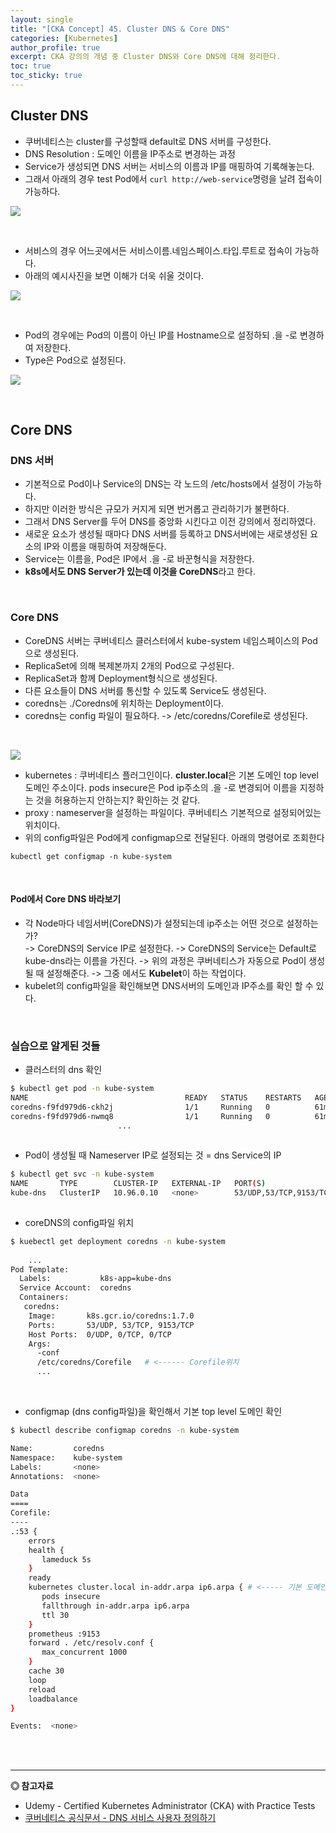 ```yaml
---
layout: single
title: "[CKA Concept] 45. Cluster DNS & Core DNS"
categories: [Kubernetes]
author_profile: true
excerpt: CKA 강의의 개념 중 Cluster DNS와 Core DNS에 대해 정리한다. 
toc: true
toc_sticky: true
---
```


## Cluster DNS
- 쿠버네티스는 cluster를 구성할때 default로 DNS 서버를 구성한다.
- DNS Resolution : 도메인 이름을 IP주소로 변경하는 과정
- Service가 생성되면 DNS 서버는 서비스의 이름과 IP를 매핑하여 기록해놓는다.
- 그래서 아래의 경우 test Pod에서 ```curl http://web-service```명령을 날려 접속이 가능하다.

![](/assets/img/kubernetes/46_cluster_dns_1.png)

<br>

- 서비스의 경우 어느곳에서든 서비스이름.네임스페이스.타입.루트로 접속이 가능하다.
- 아래의 예시사진을 보면 이해가 더욱 쉬울 것이다.

![](/assets/img/kubernetes/46_cluster_dns_2.png)

<br>

- Pod의 경우에는 Pod의 이름이 아닌 IP를 Hostname으로 설정하되 .을 -로 변경하여 저장한다.
- Type은 Pod으로 설정된다.

![](/assets/img/kubernetes/46_cluster_dns_3.png)

<br>

## Core DNS

### DNS 서버
- 기본적으로 Pod이나 Service의 DNS는 각 노드의 /etc/hosts에서 설정이 가능하다.
- 하지만 이러한 방식은 규모가 커지게 되면 번거롭고 관리하기가 불편하다.
- 그래서 DNS Server를 두어 DNS를 중앙화 시킨다고 이전 강의에서 정리하였다.
- 새로운 요소가 생성될 때마다 DNS 서버를 등록하고 DNS서버에는 새로생성된 요소의 IP와 이름을 매핑하여 저장해둔다.
- Service는 이름을, Pod은 IP에서 .을 -로 바꾼형식을 저장한다.
- **k8s에서도 DNS Server가 있는데 이것을 CoreDNS**라고 한다.

<br>

### Core DNS
- CoreDNS 서버는 쿠버네티스 클러스터에서 kube-system 네임스페이스의 Pod으로 생성된다.
- ReplicaSet에 의해 복제본까지 2개의 Pod으로 구성된다.
- ReplicaSet과 함께 Deployment형식으로 생성된다.
- 다른 요소들이 DNS 서버를 통신할 수 있도록 Service도 생성된다.
- coredns는 ./Coredns에 위치하는 Deployment이다.
- coredns는 config 파일이 필요하다. ->  /etc/coredns/Corefile로 생성된다.

<br>

![](/assets/img/kubernetes/46_cluster_dns_4.png)
- kubernetes : 쿠버네티스 플러그인이다. **cluster.local**은 기본 도메인 top level 도메인 주소이다. pods insecure은 Pod ip주소의 .을 -로 변경되어 이름을 지정하는 것을 허용하는지 안하는지? 확인하는 것 같다.
- proxy : nameserver을 설정하는 파일이다. 쿠버네티스 기본적으로 설정되어있는 위치이다.
- 위의 config파일은 Pod에게 configmap으로 전달된다. 아래의 명령어로 조회한다

```
kubectl get configmap -n kube-system
```
<br>

#### Pod에서 Core DNS 바라보기
- 각 Node마다 네임서버(CoreDNS)가 설정되는데 ip주소는 어떤 것으로 설정하는가?<br>
-> CoreDNS의 Service IP로 설정한다.
-> CoreDNS의 Service는 Default로 kube-dns라는 이름을 가진다.
-> 위의 과정은 쿠버네티스가 자동으로 Pod이 생성될 때 설정해준다.
-> 그중 에서도 **Kubelet**이 하는 작업이다.
- kubelet의 config파일을 확인해보면 DNS서버의 도메인과 IP주소를 확인 할 수 있다.

<br>

### 실습으로 알게된 것들
- 클러스터의 dns 확인

```bash
$ kubectl get pod -n kube-system
NAME                                   READY   STATUS    RESTARTS   AGE
coredns-f9fd979d6-ckh2j                1/1     Running   0          61m
coredns-f9fd979d6-nwmq8                1/1     Running   0          61m
                        ...
                        
```

- Pod이 생성될 때 Nameserver IP로 설정되는 것 = dns Service의 IP

```bash
$ kubectl get svc -n kube-system
NAME       TYPE        CLUSTER-IP   EXTERNAL-IP   PORT(S)                  AGE
kube-dns   ClusterIP   10.96.0.10   <none>        53/UDP,53/TCP,9153/TCP   61m
                        
```

- coreDNS의 config파일 위치

```bash
$ kuebectl get deployment coredns -n kube-system
    
    ...
Pod Template:
  Labels:           k8s-app=kube-dns
  Service Account:  coredns
  Containers:
   coredns:
    Image:       k8s.gcr.io/coredns:1.7.0
    Ports:       53/UDP, 53/TCP, 9153/TCP
    Host Ports:  0/UDP, 0/TCP, 0/TCP
    Args:
      -conf
      /etc/coredns/Corefile   # <------ Corefile위치
      ...

```

<br>

- configmap (dns config파일)을 확인해서 기본 top level 도메인 확인

```bash
$ kubectl describe configmap coredns -n kube-system 

Name:         coredns
Namespace:    kube-system
Labels:       <none>
Annotations:  <none>

Data
====
Corefile:
----
.:53 {
    errors
    health {
       lameduck 5s
    }
    ready
    kubernetes cluster.local in-addr.arpa ip6.arpa { # <----- 기본 도메인 확인
       pods insecure
       fallthrough in-addr.arpa ip6.arpa
       ttl 30
    }
    prometheus :9153
    forward . /etc/resolv.conf {
       max_concurrent 1000
    }
    cache 30
    loop
    reload
    loadbalance
}

Events:  <none>

```









<br>
<br>






------------------
**◎ 참고자료**
- Udemy - Certified Kubernetes Administrator (CKA) with Practice Tests
- [쿠버네티스 공식문서 - DNS 서비스 사용자 정의하기](https://kubernetes.io/ko/docs/tasks/administer-cluster/dns-custom-nameservers/)
